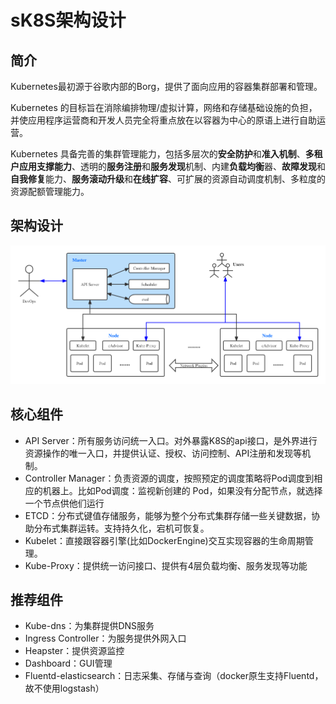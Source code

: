 # sK8S架构设计
## 简介

Kubernetes最初源于谷歌内部的Borg，提供了面向应用的容器集群部署和管理。

Kubernetes 的目标旨在消除编排物理/虚拟计算，网络和存储基础设施的负担，并使应用程序运营商和开发人员完全将重点放在以容器为中心的原语上进行自助运营。

Kubernetes 具备完善的集群管理能力，包括多层次的**安全防护**和**准入机制**、**多租户应用支撑能力**、透明的**服务注册**和**服务发现**机制、内建**负载均衡**器、**故障发现**和**自我修复**能力、**服务滚动升级**和**在线扩容**、可扩展的资源自动调度机制、多粒度的资源配额管理能力。

## 架构设计

![](../assets/imgs/coding/k8s-architecture.png)

## 核心组件

* API Server：所有服务访问统一入口。对外暴露K8S的api接口，是外界进行资源操作的唯一入口，并提供认证、授权、访问控制、API注册和发现等机制。
* Controller Manager：负责资源的调度，按照预定的调度策略将Pod调度到相应的机器上。比如Pod调度：监视新创建的 Pod，如果没有分配节点，就选择一个节点供他们运行
* ETCD：分布式键值存储服务，能够为整个分布式集群存储一些关键数据，协助分布式集群运转。支持持久化，宕机可恢复。
* Kubelet：直接跟容器引擎(比如DockerEngine)交互实现容器的生命周期管理。
* Kube-Proxy：提供统一访问接口、提供有4层负载均衡、服务发现等功能



## 推荐组件

* Kube-dns：为集群提供DNS服务
* Ingress Controller：为服务提供外网入口
* Heapster：提供资源监控
* Dashboard：GUI管理
* Fluentd-elasticsearch：日志采集、存储与查询（docker原生支持Fluentd，故不使用logstash）